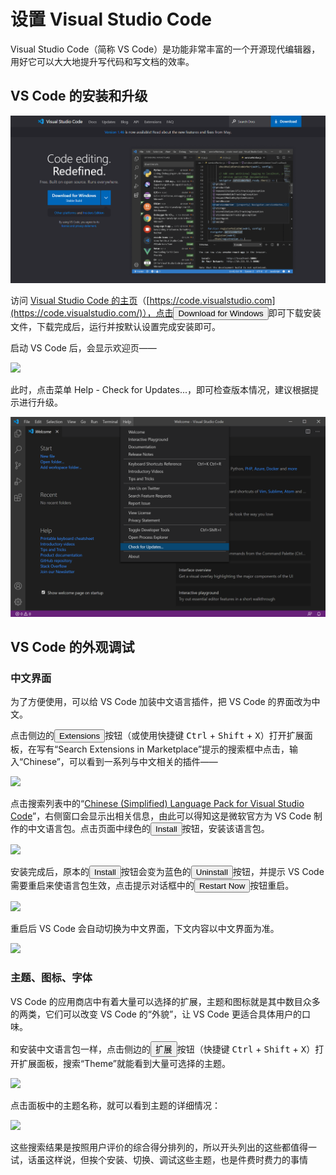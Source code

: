 # 设置 Visual Studio Code

Visual Studio Code（简称 VS Code）是功能非常丰富的一个开源现代编辑器，用好它可以大大地提升写代码和写文档的效率。


## VS Code 的安装和升级

![Visual Studio Code 主页][Visual_Studio_Code_Main_page]

访问 [Visual Studio Code 的主页][]（[https://code.visualstudio.com](https://code.visualstudio.com/)），点击<button class="btn blue mini">Download for Windows</button>即可下载安装文件，下载完成后，运行并按默认设置完成安装即可。

启动 VS Code 后，会显示欢迎页——

![][Visual_Studio_Code_welcome_page]

此时，点击菜单 <span class="menutext">Help</span> - <span class="menutext">Check for Updates...</span>，即可检查版本情况，建议根据提示进行升级。

![Visual Studio Code 检查升级][Visual_Studio_Code_Check_for_Updates]


## VS Code 的外观调试

### 中文界面

为了方便使用，可以给 VS Code 加装中文语言插件，把 VS Code 的界面改为中文。

点击侧边的<button class="btn gray mini">Extensions</button>按钮（或使用快捷键 <kbd>Ctrl</kbd> + <kbd>Shift</kbd> + <kbd>X</kbd>）打开扩展面板，在写有“Search Extensions in Marketplace”提示的搜索框中点击，输入“Chinese”，可以看到一系列与中文相关的插件——

![][Visual_Studio_Code_Extensions_Chinese]

点击搜索列表中的“[Chinese (Simplified) Language Pack for Visual Studio Code][]”，右侧窗口会显示出相关信息，由此可以得知这是微软官方为 VS Code 制作的中文语言包。点击页面中绿色的<button class="btn green mini">Install</button>按钮，安装该语言包。

![][Visual_Studio_Code_Extensions_Chinese_Language_Pack]

安装完成后，原本的<button class="btn green mini">Install</button>按钮会变为蓝色的<button class="btn blue mini">Uninstall</button>按钮，并提示 VS Code 需要重启来使语言包生效，点击提示对话框中的<button class="btn blue mini">Restart Now</button>按钮重启。

![][Visual_Studio_Code_Extensions_Chinese_Language_Pack_Install]

重启后 VS Code 会自动切换为中文界面，下文内容以中文界面为准。

![][Visual_Studio_Code_Chinese_Interface]

### 主题、图标、字体

VS Code 的应用商店中有着大量可以选择的扩展，主题和图标就是其中数目众多的两类，它们可以改变 VS Code 的“外貌”，让 VS Code 更适合具体用户的口味。

和安装中文语言包一样，点击侧边的<button class="btn gray mini">扩展</button>按钮（快捷键 <kbd>Ctrl</kbd> + <kbd>Shift</kbd> + <kbd>X</kbd>）打开扩展面板，搜索“Theme”就能看到大量可选择的主题。

![][Visual_Studio_Code_Extensions_Theme] 

点击面板中的主题名称，就可以看到主题的详细情况：

![][Visual_Studio_Code_Extensions_Theme_Preview]

这些搜索结果是按照用户评价的综合得分排列的，所以开头列出的这些都值得一试，话虽这样说，但挨个安装、切换、调试这些主题，也是件费时费力的事情

<!-- 插图 -->

[Visual_Studio_Code_Main_page]: https://raw.githubusercontent.com/shen-huang/img/master/2020-07/Visual_Studio_Code_Main_page.png
[Visual_Studio_Code_welcome_page]: https://raw.githubusercontent.com/shen-huang/img/master/2020-07/Visual_Studio_Code_welcome_page.png
[Visual_Studio_Code_Check_for_Updates]: https://raw.githubusercontent.com/shen-huang/img/master/2020-07/Visual_Studio_Code_Check_for_Updates.png
[Visual_Studio_Code_Extensions_Chinese]: https://raw.githubusercontent.com/shen-huang/img/master/2020-07/Visual_Studio_Code_Extensions_Chinese.png
[Visual_Studio_Code_Extensions_Chinese_Language_Pack]: https://raw.githubusercontent.com/shen-huang/img/master/2020-07/Visual_Studio_Code_Extensions_Chinese_Language_Pack.png
[Visual_Studio_Code_Extensions_Chinese_Language_Pack_Install]: https://raw.githubusercontent.com/shen-huang/img/master/2020-07/Visual_Studio_Code_Extensions_Chinese_Language_Pack_Install.png
[Visual_Studio_Code_Chinese_Interface]: https://raw.githubusercontent.com/shen-huang/img/master/2020-07/Visual_Studio_Code_Chinese_Interface.png
[Visual_Studio_Code_Extensions_Theme]: https://raw.githubusercontent.com/shen-huang/img/master/2020-07/Visual_Studio_Code_Extensions_Theme.png
[Visual_Studio_Code_Extensions_Theme_Preview]: https://raw.githubusercontent.com/shen-huang/img/master/2020-07/Visual_Studio_Code_Extensions_Theme_Preview.png

<!-- 
https://raw.githubusercontent.com/shen-huang/img/master/2020-07/
 -->

<!-- 链接 -->

[Visual Studio Code 的主页]: https://code.visualstudio.com/
[Chinese (Simplified) Language Pack for Visual Studio Code]: https://marketplace.visualstudio.com/items?itemName=MS-CEINTL.vscode-language-pack-zh-hans